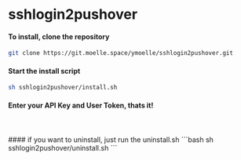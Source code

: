 # sshlogin2pushover
#### To install, clone the repository
```bash
git clone https://git.moelle.space/ymoelle/sshlogin2pushover.git
```
#### Start the install script
```bash
sh sshlogin2pushover/install.sh
```
#### Enter your API Key and User Token, thats it!
<br />
<br />
#### if you want to uninstall, just run the uninstall.sh
```bash
sh sshlogin2pushover/uninstall.sh
```